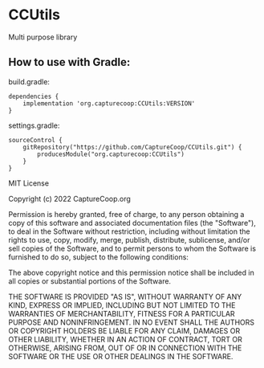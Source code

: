 # CCUtils
Multi purpose library

## How to use with Gradle:

build.gradle:
```
dependencies {
    implementation 'org.capturecoop:CCUtils:VERSION'
}
```
settings.gradle:
```
sourceControl {
    gitRepository("https://github.com/CaptureCoop/CCUtils.git") {
        producesModule("org.capturecoop:CCUtils")
    }
}
```


MIT License

Copyright (c) 2022 CaptureCoop.org

Permission is hereby granted, free of charge, to any person obtaining a copy
of this software and associated documentation files (the "Software"), to deal
in the Software without restriction, including without limitation the rights
to use, copy, modify, merge, publish, distribute, sublicense, and/or sell
copies of the Software, and to permit persons to whom the Software is
furnished to do so, subject to the following conditions:

The above copyright notice and this permission notice shall be included in all
copies or substantial portions of the Software.

THE SOFTWARE IS PROVIDED "AS IS", WITHOUT WARRANTY OF ANY KIND, EXPRESS OR
IMPLIED, INCLUDING BUT NOT LIMITED TO THE WARRANTIES OF MERCHANTABILITY,
FITNESS FOR A PARTICULAR PURPOSE AND NONINFRINGEMENT. IN NO EVENT SHALL THE
AUTHORS OR COPYRIGHT HOLDERS BE LIABLE FOR ANY CLAIM, DAMAGES OR OTHER
LIABILITY, WHETHER IN AN ACTION OF CONTRACT, TORT OR OTHERWISE, ARISING FROM,
OUT OF OR IN CONNECTION WITH THE SOFTWARE OR THE USE OR OTHER DEALINGS IN THE
SOFTWARE.
